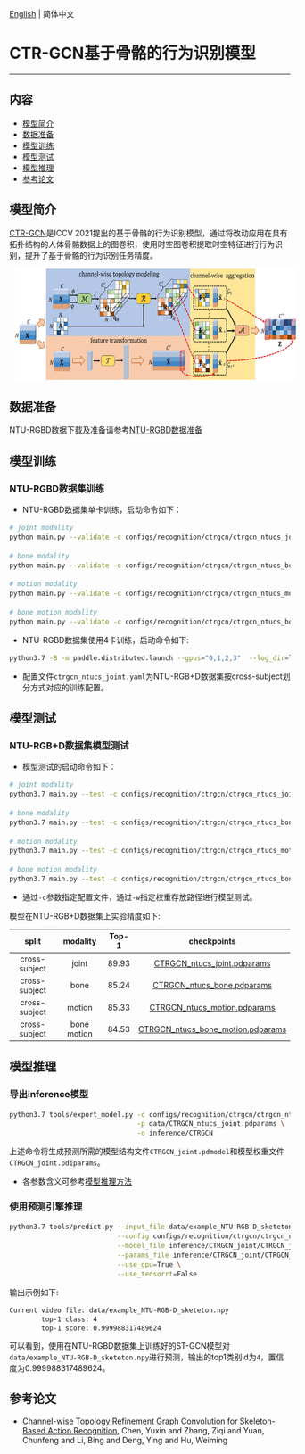 [English](../../../en/model_zoo/recognition/ctrgcn.md)  | 简体中文

# CTR-GCN基于骨骼的行为识别模型

---
## 内容

- [模型简介](#模型简介)
- [数据准备](#数据准备)
- [模型训练](#模型训练)
- [模型测试](#模型测试)
- [模型推理](#模型推理)
- [参考论文](#参考论文)


## 模型简介

[CTR-GCN](https://github.com/Uason-Chen/CTR-GCN.git)是ICCV 2021提出的基于骨骼的行为识别模型，通过将改动应用在具有拓扑结构的人体骨骼数据上的图卷积，使用时空图卷积提取时空特征进行行为识别，提升了基于骨骼的行为识别任务精度。

<div align="center">
<img src="../../../images/ctrgcn.jpg" height=200 width=950 hspace='10'/> <br />
</div>


## 数据准备

NTU-RGBD数据下载及准备请参考[NTU-RGBD数据准备](../../dataset/ntu-rgbd.md)


## 模型训练

### NTU-RGBD数据集训练

- NTU-RGBD数据集单卡训练，启动命令如下：

```bash
# joint modality
python main.py --validate -c configs/recognition/ctrgcn/ctrgcn_ntucs_joint.yaml --seed 1

# bone modality
python main.py --validate -c configs/recognition/ctrgcn/ctrgcn_ntucs_bone.yaml --seed 1

# motion modality
python main.py --validate -c configs/recognition/ctrgcn/ctrgcn_ntucs_motion.yaml --seed 1

# bone motion modality
python main.py --validate -c configs/recognition/ctrgcn/ctrgcn_ntucs_bone_motion.yaml --seed 1
```

- NTU-RGBD数据集使用4卡训练，启动命令如下:

```bash
python3.7 -B -m paddle.distributed.launch --gpus="0,1,2,3"  --log_dir=log_ctrgcn  main.py  --validate -c configs/recognition/ctrgcn/ctrgcn_ntucs_joint.yaml
```

- 配置文件`ctrgcn_ntucs_joint.yaml`为NTU-RGB+D数据集按cross-subject划分方式对应的训练配置。


## 模型测试

### NTU-RGB+D数据集模型测试

- 模型测试的启动命令如下：

```bash
# joint modality
python3.7 main.py --test -c configs/recognition/ctrgcn/ctrgcn_ntucs_joint.yaml -w data/CTRGCN_ntucs_joint.pdparams

# bone modality
python3.7 main.py --test -c configs/recognition/ctrgcn/ctrgcn_ntucs_bone.yaml -w data/CTRGCN_ntucs_bone.pdparams

# motion modality
python3.7 main.py --test -c configs/recognition/ctrgcn/ctrgcn_ntucs_motion.yaml -w data/CTRGCN_ntucs_motion.pdparams

# bone motion modality
python3.7 main.py --test -c configs/recognition/ctrgcn/ctrgcn_ntucs_bone_motion.yaml -w data/CTRGCN_ntucs_bone_motion.pdparams
```

- 通过`-c`参数指定配置文件，通过`-w`指定权重存放路径进行模型测试。

模型在NTU-RGB+D数据集上实验精度如下:

| split | modality | Top-1 | checkpoints |
| :----: | :----: | :----: | :----: |
| cross-subject | joint | 89.93 | [CTRGCN_ntucs_joint.pdparams](https://videotag.bj.bcebos.com/PaddleVideo-release2.3/CTRGCN_ntucs_joint.pdparams) |
| cross-subject | bone | 85.24 | [CTRGCN_ntucs_bone.pdparams](https://videotag.bj.bcebos.com/PaddleVideo-release2.3/CTRGCN_ntucs_bone.pdparams) |
| cross-subject | motion | 85.33 | [CTRGCN_ntucs_motion.pdparams](https://videotag.bj.bcebos.com/PaddleVideo-release2.3/CTRGCN_ntucs_motion.pdparams) |
| cross-subject | bone motion | 84.53 | [CTRGCN_ntucs_bone_motion.pdparams](https://videotag.bj.bcebos.com/PaddleVideo-release2.3/CTRGCN_ntucs_bone_motion.pdparams) |





## 模型推理

### 导出inference模型

```bash
python3.7 tools/export_model.py -c configs/recognition/ctrgcn/ctrgcn_ntucs_joint.yaml \
                                -p data/CTRGCN_ntucs_joint.pdparams \
                                -o inference/CTRGCN
```

上述命令将生成预测所需的模型结构文件`CTRGCN_joint.pdmodel`和模型权重文件`CTRGCN_joint.pdiparams`。

- 各参数含义可参考[模型推理方法](https://github.com/PaddlePaddle/PaddleVideo/blob/release/2.0/docs/zh-CN/start.md#2-%E6%A8%A1%E5%9E%8B%E6%8E%A8%E7%90%86)

### 使用预测引擎推理

```bash
python3.7 tools/predict.py --input_file data/example_NTU-RGB-D_sketeton.npy \
                           --config configs/recognition/ctrgcn/ctrgcn_ntucs_joint.yaml \
                           --model_file inference/CTRGCN_joint/CTRGCN_joint.pdmodel \
                           --params_file inference/CTRGCN_joint/CTRGCN_joint.pdiparams \
                           --use_gpu=True \
                           --use_tensorrt=False
```

输出示例如下:

```
Current video file: data/example_NTU-RGB-D_sketeton.npy
        top-1 class: 4
        top-1 score: 0.999988317489624
```

可以看到，使用在NTU-RGBD数据集上训练好的ST-GCN模型对`data/example_NTU-RGB-D_sketeton.npy`进行预测，输出的top1类别id为`4`，置信度为0.999988317489624。


## 参考论文

- [Channel-wise Topology Refinement Graph Convolution for Skeleton-Based Action Recognition](https://arxiv.org/abs/2107.12213), Chen, Yuxin and Zhang, Ziqi and Yuan, Chunfeng and Li, Bing and Deng, Ying and Hu, Weiming
